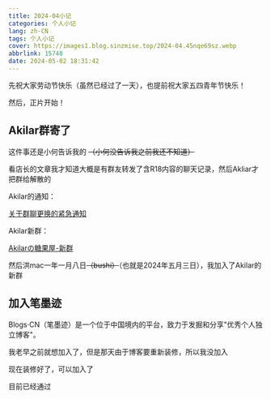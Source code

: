 ```yaml
---
title: 2024-04小记
categories: 个人小记
lang: zh-CN
tags: 个人小记
cover: https://images1.blog.sinzmise.top/2024-04.45nqe69sz.webp
abbrlink: 15748
date: 2024-05-02 18:31:42
---
```

先祝大家劳动节快乐（虽然已经过了一天），也提前祝大家五四青年节快乐！

然后，正片开始！
## Akilar群寄了
这件事还是小何告诉我的 ~~（小何没告诉我之前我还不知道）~~

看店长的文章我才知道大概是有群友转发了含R18内容的聊天记录，然后Akliar才把群给解散的

Akilar的通知：

[关于群聊更换的紧急通知](https://akilar.top/posts/c215d440/)

Akilar新群：

[Akilarの糖果屋-新群](http://qm.qq.com/cgi-bin/qm/qr?_wv=1027&k=foNxpbHAuNFbc_cGIcPS_Qjc2Zk1uy-u&authKey=%2FO6mPpYjRlwIjqfWE7AnMfJpYW9zfDAkaHRACm1Wn9Mg7cjkyAcbkGTwpsqMIno9&noverify=0&group_code=725597418)

然后洪mac一年一月八日~~（bushi）~~（也就是2024年五月三日），我加入了Akilar的新群

## 加入笔墨迹
Blogs·CN（笔墨迹）是一个位于中国境内的平台，致力于发掘和分享"优秀个人独立博客"。

我老早之前就想加入了，但是那天由于博客要重新装修，所以我没加入

现在装修好了，可以加入了

目前已经通过